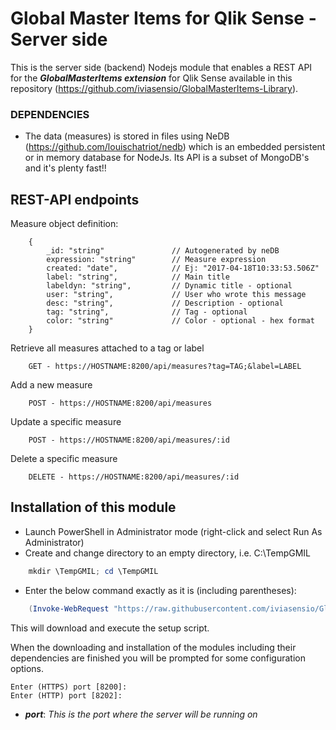 # Global Master Items for Qlik Sense - Server side

This is the server side (backend) Nodejs module that enables a REST API for the ***GlobalMasterItems extension*** for Qlik Sense available in this repository (https://github.com/iviasensio/GlobalMasterItems-Library).

### DEPENDENCIES

* The data (measures) is stored in files using NeDB (https://github.com/louischatriot/nedb) which is an embedded persistent or in memory database for NodeJs. Its API is a subset of MongoDB's and it's plenty fast!!

## REST-API endpoints

Measure object definition:
```
    {
    	_id: "string"               // Autogenerated by neDB
        expression: "string"        // Measure expression
        created: "date",            // Ej: "2017-04-18T10:33:53.506Z"
        label: "string",            // Main title
        labeldyn: "string",         // Dynamic title - optional
        user: "string",             // User who wrote this message
        desc: "string",             // Description - optional
        tag: "string",              // Tag - optional
        color: "string"             // Color - optional - hex format
    }
```


Retrieve all measures attached to a tag or label
```
    GET - https://HOSTNAME:8200/api/measures?tag=TAG;&label=LABEL
```
Add a new measure
```
    POST - https://HOSTNAME:8200/api/measures
```
Update a specific measure
```
    POST - https://HOSTNAME:8200/api/measures/:id
```
Delete a specific measure
```
    DELETE - https://HOSTNAME:8200/api/measures/:id
```

## Installation of this module

* Launch PowerShell in Administrator mode (right-click and select Run As Administrator)
* Create and change directory to an empty directory, i.e. C:\TempGMIL

```powershell
    mkdir \TempGMIL; cd \TempGMIL
```

* Enter the below command exactly as it is (including parentheses):

```powershell
    (Invoke-WebRequest "https://raw.githubusercontent.com/iviasensio/GlobalMasterItems-Server/master/setup.ps1" -OutFile setup.ps1) | .\setup.ps1
```

This will download and execute the setup script.

When the downloading and installation of the modules including their dependencies are finished you will be prompted for some configuration options.

```
Enter (HTTPS) port [8200]:
Enter (HTTP) port [8202]:
```

- ***port***: *This is the port where the server will be running on*





